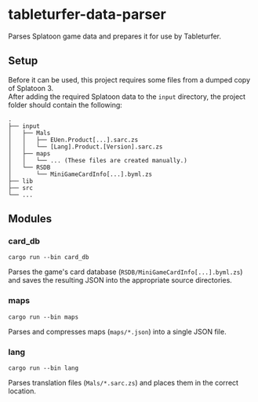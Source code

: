 # tableturfer-data-parser

Parses Splatoon game data and prepares it for use by Tableturfer.

## Setup

Before it can be used, this project requires some files from a dumped copy of Splatoon 3.  
After adding the required Splatoon data to the `input` directory, the project folder should contain the following:
```
.
├── input
│   ├── Mals
│   │   ├── EUen.Product[...].sarc.zs
│   │   └── [Lang].Product.[Version].sarc.zs
│   ├── maps
│   │   └── ... (These files are created manually.)
│   └── RSDB
│       └── MiniGameCardInfo[...].byml.zs
├── lib
├── src
└── ...
```

## Modules

### card_db

`cargo run --bin card_db`

Parses the game's card database (`RSDB/MiniGameCardInfo[...].byml.zs`) and saves the resulting JSON into the appropriate
source directories.

### maps

`cargo run --bin maps`

Parses and compresses maps (`maps/*.json`) into a single JSON file. 

### lang

`cargo run --bin lang`

Parses translation files (`Mals/*.sarc.zs`) and places them in the correct location.
